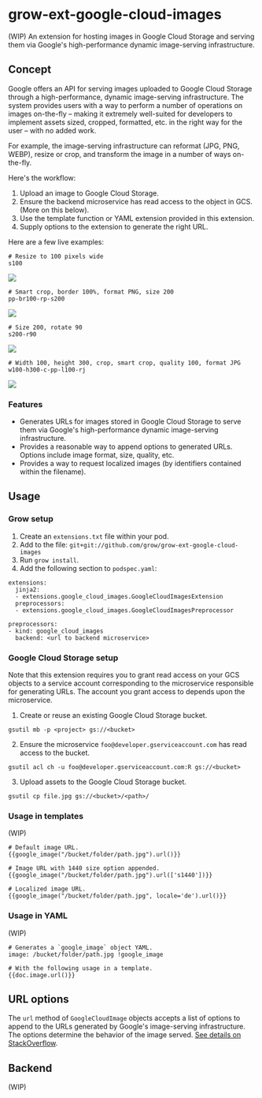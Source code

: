 # grow-ext-google-cloud-images

(WIP) An extension for hosting images in Google Cloud Storage and serving them via
Google's high-performance dynamic image-serving infrastructure.

## Concept

Google offers an API for serving images uploaded to Google Cloud Storage through a high-performance, dynamic image-serving infrastructure. The system provides users with a way to perform a number of operations on images on-the-fly – making it extremely well-suited for developers to implement assets sized, cropped, formatted, etc. in the right way for the user – with no added work.

For example, the image-serving infrastructure can reformat (JPG, PNG, WEBP), resize or crop, and transform the image in a number of ways on-the-fly.

Here's the workflow:

1. Upload an image to Google Cloud Storage.
1. Ensure the backend microservice has read access to the object in GCS. (More on this below).
1. Use the template function or YAML extension provided in this extension.
1. Supply options to the extension to generate the right URL.

Here are a few live examples:

```
# Resize to 100 pixels wide
s100
```
![](https://lh3.googleusercontent.com/UN7taQ_uv67DQ2BO_WAc5i-b_KHPl4hWXQYG9dj_8FesTSruE_k-AyPId2Jc1DujAMP_kFpD413i8T4TK-O_=s100)

```
# Smart crop, border 100%, format PNG, size 200
pp-br100-rp-s200
```
![](https://lh3.googleusercontent.com/UN7taQ_uv67DQ2BO_WAc5i-b_KHPl4hWXQYG9dj_8FesTSruE_k-AyPId2Jc1DujAMP_kFpD413i8T4TK-O_=pp-br100-rp-s200)

```
# Size 200, rotate 90
s200-r90
```
![](https://lh3.googleusercontent.com/UN7taQ_uv67DQ2BO_WAc5i-b_KHPl4hWXQYG9dj_8FesTSruE_k-AyPId2Jc1DujAMP_kFpD413i8T4TK-O_=s200-r90)

```
# Width 100, height 300, crop, smart crop, quality 100, format JPG
w100-h300-c-pp-l100-rj
```
![](https://lh3.googleusercontent.com/UN7taQ_uv67DQ2BO_WAc5i-b_KHPl4hWXQYG9dj_8FesTSruE_k-AyPId2Jc1DujAMP_kFpD413i8T4TK-O_=w100-h300-c-pp-l100-rj)


### Features

- Generates URLs for images stored in Google Cloud Storage to serve them via
  Google's high-performance dynamic image-serving infrastructure.
- Provides a reasonable way to append options to generated URLs. Options
  include image format, size, quality, etc.
- Provides a way to request localized images (by identifiers contained within
  the filename).

## Usage

### Grow setup

1. Create an `extensions.txt` file within your pod.
1. Add to the file: `git+git://github.com/grow/grow-ext-google-cloud-images`
1. Run `grow install`.
1. Add the following section to `podspec.yaml`:

```
extensions:
  jinja2:
  - extensions.google_cloud_images.GoogleCloudImagesExtension
  preprocessors:
  - extensions.google_cloud_images.GoogleCloudImagesPreprocessor

preprocessors:
- kind: google_cloud_images
  backend: <url to backend microservice>
```

### Google Cloud Storage setup

Note that this extension requires you to grant read access on your GCS objects to a service account corresponding to the microservice responsible for generating URLs. The account you grant access to depends upon the microservice.

1. Create or reuse an existing Google Cloud Storage bucket.

```
gsutil mb -p <project> gs://<bucket>
```

2. Ensure the microservice `foo@developer.gserviceaccount.com` has read access to the bucket.

```
gsutil acl ch -u foo@developer.gserviceaccount.com:R gs://<bucket>
```

3. Upload assets to the Google Cloud Storage bucket.

```
gsutil cp file.jpg gs://<bucket>/<path>/
```

### Usage in templates

(WIP)

```
# Default image URL.
{{google_image("/bucket/folder/path.jpg").url()}}

# Image URL with 1440 size option appended.
{{google_image("/bucket/folder/path.jpg").url(['s1440'])}}

# Localized image URL.
{{google_image("/bucket/folder/path.jpg", locale='de').url()}}
```

### Usage in YAML

(WIP)

```
# Generates a `google_image` object YAML.
image: /bucket/folder/path.jpg !google_image 

# With the following usage in a template.
{{doc.image.url()}}
```

## URL options

The `url` method of `GoogleCloudImage` objects accepts a list of options to
append to the URLs generated by Google's image-serving infrastructure. The
options determine the behavior of the image served. [See details on
StackOverflow](https://stackoverflow.com/q/25148567).

## Backend

(WIP)

